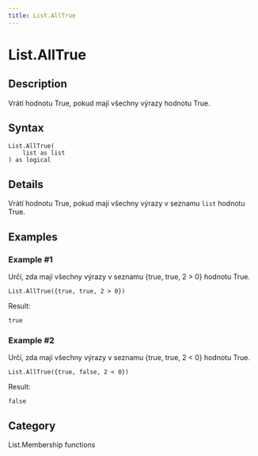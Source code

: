```yaml
---
title: List.AllTrue
---
```


# List.AllTrue


## Description

Vrátí hodnotu True, pokud mají všechny výrazy hodnotu True.


## Syntax

```powerquery
List.AllTrue(
    list as list
) as logical
```


## Details

Vrátí hodnotu True, pokud mají všechny výrazy v seznamu <code>list</code> hodnotu True.


## Examples

### Example #1 
Určí, zda mají všechny výrazy v seznamu \{true, true, 2 &gt; 0} hodnotu True.
```powerquery
List.AllTrue({true, true, 2 > 0})
```

Result: 
```powerquery
true
```


### Example #2 
Určí, zda mají všechny výrazy v seznamu \{true, true, 2 &lt; 0} hodnotu True.
```powerquery
List.AllTrue({true, false, 2 < 0})
```

Result: 
```powerquery
false
```




## Category
List.Membership functions
